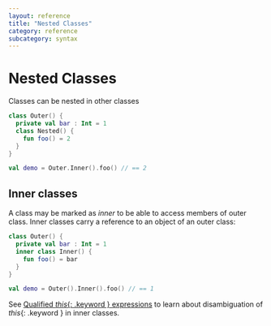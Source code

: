```yaml
---
layout: reference
title: "Nested Classes"
category: reference
subcategory: syntax
---
```


# Nested Classes

Classes can be nested in other classes

``` kotlin
class Outer() {
  private val bar : Int = 1
  class Nested() {
    fun foo() = 2
  }
}

val demo = Outer.Inner().foo() // == 2
```

## Inner classes

A class may be marked as *inner* to be able to access members of outer class. Inner classes carry a reference to an object of an outer class:

``` kotlin
class Outer() {
  private val bar : Int = 1
  inner class Inner() {
    fun foo() = bar
  }
}

val demo = Outer().Inner().foo() // == 1
```

See [Qualified *this*{: .keyword } expressions](language-conventions.html#this-expression) to learn about disambiguation of *this*{: .keyword } in inner classes.

